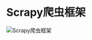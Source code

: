 # Scrapy爬虫框架
![Scrapy爬虫框架](https://raw.githubusercontent.com/woaielf/woaielf.github.io/master/_posts/media/15247472627137/4.png)